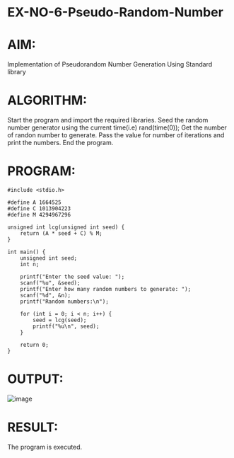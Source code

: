# EX-NO-6-Pseudo-Random-Number

# AIM: 
Implementation of Pseudorandom Number Generation Using Standard library

# ALGORITHM:
Start the program and import the required libraries.
Seed the random number generator using the current time(i.e) rand(time(0));
Get the number of randon number to generate.
Pass the value for number of iterations and print the numbers.
End the program.

# PROGRAM:
```
#include <stdio.h>

#define A 1664525
#define C 1013904223
#define M 4294967296

unsigned int lcg(unsigned int seed) {
    return (A * seed + C) % M;
}

int main() {
    unsigned int seed;
    int n;

    printf("Enter the seed value: ");
    scanf("%u", &seed);
    printf("Enter how many random numbers to generate: ");
    scanf("%d", &n);
    printf("Random numbers:\n");

    for (int i = 0; i < n; i++) {
        seed = lcg(seed);
        printf("%u\n", seed);
    }

    return 0;
}
```

# OUTPUT:
![image](https://github.com/user-attachments/assets/2042e419-d1e6-4a10-8d5c-12439f72f5c9)

# RESULT:
The program is executed.
